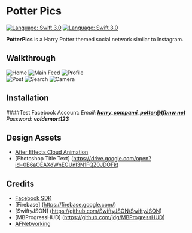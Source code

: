 # Potter Pics

[![Language: Swift 3.0](https://img.shields.io/badge/swift-3.0-orange.svg?style=flat)](https://developer.apple.com/swift)  [![Language: Swift 3.0](https://img.shields.io/github/license/mashape/apistatus.svg)](https://opensource.org/licenses/MIT)

**PotterPics** is a Harry Potter themed social network similar to Instagram.

## Walkthrough
<img src='http://i.imgur.com/QBV9PRg.gif' title='Home' alt='Home'/>
<img src='http://i.imgur.com/RW69LiJ.gif' title='Main Feed' alt='Main Feed'/>
<img src='http://i.imgur.com/6Stnwns.gif' title='Profile' alt='Profile'/>
<br>
<img src='http://i.imgur.com/HE6sM7w.gif' title='Post' alt='Post'/>
<img src='http://i.imgur.com/geqrxUd.gif' title='Search' alt='Search'/>
<img src='http://i.imgur.com/4KXfHl3.gif' title='Camera' alt='Camera'/>

## Installation
####Test Facebook Account:
<i>Email: **harry_cpmpqmi_potter@tfbnw.net** <br>
Password: <b>voldemort123</b></i>

## Design Assets
- [After Effects Cloud Animation](https://drive.google.com/open?id=0B6aOEAXdWnEGanFLS3JORmNDWDA)
- [Photoshop Title Text] (https://drive.google.com/open?id=0B6aOEAXdWnEGUnI3N1FQZ0JDOFk)

## Credits
- [Facebook SDK](https://developers.facebook.com/docs/ios/)
- [Firebase] (https://firebase.google.com/)
- [SwiftyJSON] (https://github.com/SwiftyJSON/SwiftyJSON)
- [MBProgressHUD] (https://github.com/jdg/MBProgressHUD)
- [AFNetworking](https://github.com/AFNetworking/AFNetworking)